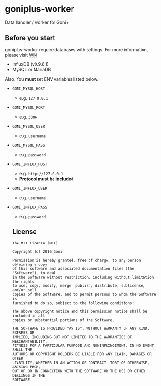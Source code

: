 # goniplus-worker
Data handler / worker for Goni+

## Before you start
goniplus-worker require databases with settings. For more information, please visit [Wiki](https://github.com/goniapm/goni/wiki)

- InfluxDB (v0.9.6.1)
- MySQL or MariaDB

Also, You **must** set ENV variables listed below.

- `GONI_MYSQL_HOST`
  - e.g. `127.0.0.1`
- `GONI_MYSQL_PORT`
  - e.g. `3306`
- `GONI_MYSQL_USER`
  - e.g. `username`
- `GONI_MYSQL_PASS`
  - e.g. `password`
- `GONI_INFLUX_HOST`
  - e.g. `http://127.0.0.1`
  - **Protocol must be included**
- `GONI_INFLUX_USER`
  - e.g. `username`
- `GONI_INFLUX_PASS`
  - e.g. `password`


  ## License
  ```
  The MIT License (MIT)

  Copyright (c) 2016 Goni

  Permission is hereby granted, free of charge, to any person obtaining a copy
  of this software and associated documentation files (the "Software"), to deal
  in the Software without restriction, including without limitation the rights
  to use, copy, modify, merge, publish, distribute, sublicense, and/or sell
  copies of the Software, and to permit persons to whom the Software is
  furnished to do so, subject to the following conditions:

  The above copyright notice and this permission notice shall be included in all
  copies or substantial portions of the Software.

  THE SOFTWARE IS PROVIDED "AS IS", WITHOUT WARRANTY OF ANY KIND, EXPRESS OR
  IMPLIED, INCLUDING BUT NOT LIMITED TO THE WARRANTIES OF MERCHANTABILITY,
  FITNESS FOR A PARTICULAR PURPOSE AND NONINFRINGEMENT. IN NO EVENT SHALL THE
  AUTHORS OR COPYRIGHT HOLDERS BE LIABLE FOR ANY CLAIM, DAMAGES OR OTHER
  LIABILITY, WHETHER IN AN ACTION OF CONTRACT, TORT OR OTHERWISE, ARISING FROM,
  OUT OF OR IN CONNECTION WITH THE SOFTWARE OR THE USE OR OTHER DEALINGS IN THE
  SOFTWARE.
  ```
